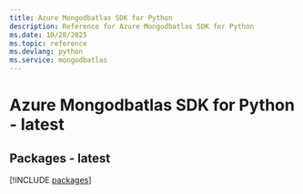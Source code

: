 ```yaml
---
title: Azure Mongodbatlas SDK for Python
description: Reference for Azure Mongodbatlas SDK for Python
ms.date: 10/28/2025
ms.topic: reference
ms.devlang: python
ms.service: mongodbatlas
---
```

# Azure Mongodbatlas SDK for Python - latest
## Packages - latest
[!INCLUDE [packages](mongodbatlas-index.md)]
